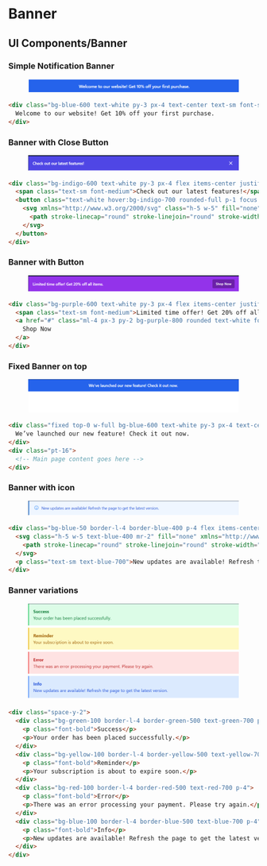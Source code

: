 # Banner

## UI Components/Banner

### Simple Notification Banner

<figure><img src="../.gitbook/assets/image (4) (1).png" alt=""><figcaption></figcaption></figure>

```html
<div class="bg-blue-600 text-white py-3 px-4 text-center text-sm font-semibold">
  Welcome to our website! Get 10% off your first purchase.
</div>
```

### Banner with Close Button

<figure><img src="../.gitbook/assets/image (1) (1) (1).png" alt=""><figcaption></figcaption></figure>

```html
<div class="bg-indigo-600 text-white py-3 px-4 flex items-center justify-between">
  <span class="text-sm font-medium">Check out our latest features!</span>
  <button class="text-white hover:bg-indigo-700 rounded-full p-1 focus:outline-none">
    <svg xmlns="http://www.w3.org/2000/svg" class="h-5 w-5" fill="none" viewBox="0 0 24 24" stroke="currentColor">
      <path stroke-linecap="round" stroke-linejoin="round" stroke-width="2" d="M6 18L18 6M6 6l12 12" />
    </svg>
  </button>
</div>
```

### Banner with Button

<figure><img src="../.gitbook/assets/image (2) (1) (1).png" alt=""><figcaption></figcaption></figure>

```html
<div class="bg-purple-600 text-white py-3 px-4 flex items-center justify-between">
  <span class="text-sm font-medium">Limited time offer! Get 20% off all items.</span>
  <a href="#" class="ml-4 px-3 py-2 bg-purple-800 rounded text-white font-semibold text-xs hover:bg-purple-700">
    Shop Now
  </a>
</div>
```

### Fixed Banner on top

<figure><img src="../.gitbook/assets/image (3) (1) (1).png" alt=""><figcaption></figcaption></figure>

```html
<div class="fixed top-0 w-full bg-blue-600 text-white py-3 px-4 text-center text-sm font-semibold z-50">
  We’ve launched our new feature! Check it out now.
</div>
<div class="pt-16">
  <!-- Main page content goes here -->
</div>
```

### Banner with icon

<figure><img src="../.gitbook/assets/image (4) (1) (1).png" alt=""><figcaption></figcaption></figure>

```html
<div class="bg-blue-50 border-l-4 border-blue-400 p-4 flex items-center">
  <svg class="h-5 w-5 text-blue-400 mr-2" fill="none" xmlns="http://www.w3.org/2000/svg" viewBox="0 0 24 24" stroke="currentColor">
    <path stroke-linecap="round" stroke-linejoin="round" stroke-width="2" d="M13 16h-1v-4h-1m1-4h.01M12 19c4.418 0 8-3.582 8-8s-3.582-8-8-8-8 3.582-8 8 3.582 8 8 8z" />
  </svg>
  <p class="text-sm text-blue-700">New updates are available! Refresh the page to get the latest version.</p>
</div>
```

### Banner variations

<figure><img src="../.gitbook/assets/image (5) (1).png" alt=""><figcaption></figcaption></figure>

```html
<div class="space-y-2">
  <div class="bg-green-100 border-l-4 border-green-500 text-green-700 p-4">
    <p class="font-bold">Success</p>
    <p>Your order has been placed successfully.</p>
  </div>
  <div class="bg-yellow-100 border-l-4 border-yellow-500 text-yellow-700 p-4">
    <p class="font-bold">Reminder</p>
    <p>Your subscription is about to expire soon.</p>
  </div>
  <div class="bg-red-100 border-l-4 border-red-500 text-red-700 p-4">
    <p class="font-bold">Error</p>
    <p>There was an error processing your payment. Please try again.</p>
  </div>
  <div class="bg-blue-100 border-l-4 border-blue-500 text-blue-700 p-4" role="alert">
    <p class="font-bold">Info</p>
    <p>New updates are available! Refresh the page to get the latest version.</p>
  </div>
</div>
```

